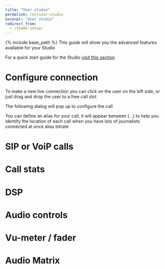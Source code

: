 ```yaml
---
title: "User studio"
permalink: /en/user-studio
excerpt: "User studio"
redirect_from:
  - /theme-setup/
---
```


{% include base_path %}
This guide will show you the advanced features available for your Studio

For a quick start guide for the Studio [visit this section](/en/studio)

# Configure connection

To make a new live connection you can click on the user on the left side, or just drag and drop the user to a free call slot

The following dialog will pop up to configure the call

You can define an alias for your call, it will appear between (...) to help you identify the location of each call when you have lots of journalists connected at once 
alias
bitrate

# SIP or VoiP calls

# Call stats

# DSP

# Audio controls

# Vu-meter / fader

# Audio Matrix


